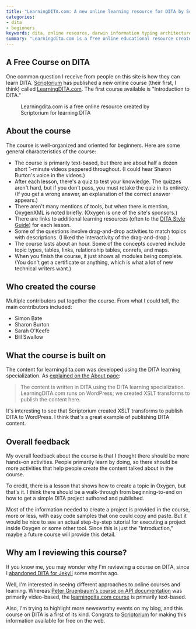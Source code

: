 ```yaml
---
title: "LearningDITA.com: A new online learning resource for DITA by Scriptorium"
categories:
- dita
- beginners
keywords: dita, online resource, darwin information typing architecture, scriptorium
summary: "Learningdita.com is a free online educational resource created by Scriptorium for learning DITA. The initial course on their site, \"Introduction to DITA,\" lasts about an hour and will introduce you to core DITA concepts and techniques."
---
```


## A Free Course on DITA

One common question I receive from people on this site is how they can learn DITA. [Scriptorium](http://scriptorium.com) has published a new online course (their first, I think) called [LearningDITA.com](http://www.learningdita.com/). The first course available is "Introduction to DITA."

<figure><a href="http://www.learningdita.com/"><img src="{{ "/images/learningdita.png" | prepend: site.baseurl }}" alt="" /></a><figcaption>Learningdita.com is a free online resource created by Scriptorium for learning DITA</figcaption></figure>

## About the course

The course is well-organized and oriented for beginners. Here are some general characteristics of the course:

* The course is primarily text-based, but there are about half a dozen short 1-minute videos peppered throughout. (I could hear Sharon Burton's voice in the videos.)
* After each lesson, there's a quiz to test your knowledge. The quizzes aren't hard, but if you don't pass, you must retake the quiz in its entirety. (If you get a wrong answer, an explanation of the correct answer appears.)
* There aren't many mentions of tools, but when there is mention, OxygenXML is noted briefly. (Oxygen is one of the site's sponsors.)
* There are links to additional learning resources (often to the [DITA Style Guide](http://www.oxygenxml.com/dita/styleguide/webhelp-feedback/index.html#Artefact/Maps/c_The_topicref_Element.html)) for each lesson.
* Some of the questions involve drag-and-drop activities to match topics with descriptions. (I liked the interactivity of the drag-and-drop.)
* The course lasts about an hour. Some of the concepts covered include topic types, tables, links, relationship tables, conrefs, and maps.
* When you finish the course, it just shows all modules being complete. (You don't get a certificate or anything, which is what a lot of new technical writers want.)

## Who created the course
Multiple contributors put together the course. From what I could tell, the main contributors included: 

* Simon Bate
* Sharon Burton
* Sarah O'Keefe
* Bill Swallow

## What the course is built on

The content for learningdita.com was developed using the DITA learning specialization. As [explained on the About page](http://www.learningdita.com/about/):

>The content is written in DITA using the DITA learning specialization. LearningDITA.com runs on WordPress; we created XSLT transforms to publish the content here.

It's interesting to see that Scriptorium created XSLT transforms to publish DITA to WordPress. I think that's a great example of publishing DITA content.

## Overall feedback

My overall feedback about the course is that I thought there should be more hands-on activities. People primarily learn by doing, so there should be more activities that help people create the content talked about in the course. 

To credit, there is a lesson that shows how to create a topic in Oxygen, but that's it. I think there should be a walk-through from beginning-to-end on how to get a simple DITA project authored and published. 
 
 Most of the information needed to create a project is provided in the course, more or less, with easy code samples that one could copy and paste. But it would be nice to see an actual step-by-step tutorial for executing a project inside Oxygen or some other tool. Since this is just the "Introduction," maybe a future course will provide this detail.

## Why am I reviewing this course?

If you know me, you may wonder why I'm reviewing a course on DITA, since I [abandoned DITA for Jekyll](http://idratherbewriting.com/2015/01/28/10-reasons-for-moving-away-from-dita/) some months ago. 

Well, I'm interested in seeing different approaches to online courses and learning. Whereas [Peter Gruenbaum's course on API documentation](http://idratherbewriting.com/2015/07/24/udemy-course-on-api-technical-writing-part-two/) was primarily video-based, the [learningdita.com course](http://learningdita.com/) is primarily text-based. 

Also, I'm trying to highlight more newsworthy events on my blog, and this course on DITA is a first of its kind. Congrats to [Scriptorium](http://scriptorium.com) for making this information available for free on the web.


